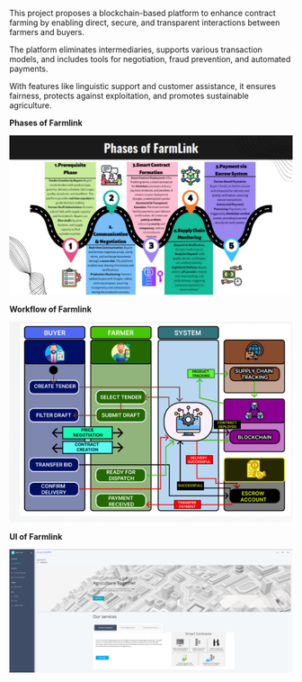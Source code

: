 ﻿This project proposes a blockchain-based platform to enhance contract farming by enabling direct, secure, and transparent interactions between farmers and buyers.

The platform eliminates intermediaries, supports various transaction models, and includes tools for negotiation, fraud prevention, and automated payments.

With features like linguistic support and customer assistance, it ensures fairness, protects against exploitation, and promotes sustainable agriculture.

**Phases of Farmlink**

![Phases in Farmlink](image.png)

**Workflow of Farmlink**

![alt text](image-1.png)

**UI of Farmlink**

![alt text](image-2.png)
